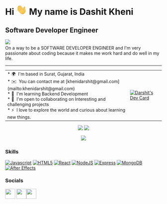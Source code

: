 Hi <img src="https://raw.githubusercontent.com/ABSphreak/ABSphreak/master/gifs/Hi.gif" width="35"> My name is Dashit Kheni
===========================

Software Developer Engineer
---------------------------
![](https://komarev.com/ghpvc/?username=Darshit-dev&color=brightgreen&style=flat) \
On a way to be a SOFTWARE DEVELOPER ENGINEER and I'm very passionate about coding because it makes me work hard and do well in my life.
<hr>
<table style="border:0">
  <tr>
    <td>
* 🌍  I'm based in Surat, Gujarat, India<br>
* ✉️  You can contact me at [khenidarshit@gmail.com](mailto:khenidarshit@gmail.com)<br>
* 🧠  I'm learning Backend Development<br>
* 🤝  I'm open to collaborating on Interesting and challenging projects<br>
* ⚡  I love to explore the world and curious about learning new things.<br>
    </td>
    <td>
      <a href="https://app.daily.dev/darshit99"><img src="https://api.daily.dev/devcards/dd4bc961302c4a3d97dba9538b479a5c.png?r=06g" width="400" alt="Darshit's Dev Card"/></a>
      </td>
    </tr>
</table>


<p align="center">
  <img width="400px" src="https://github-readme-stats.vercel.app/api?username=Darshit-dev&count_private=true&show_icons=true&theme=material-palenight&hide_border=true&bg_color=1F222E" />
  <img width="400px" src="https://github-readme-streak-stats.herokuapp.com?user=Darshit-dev&theme=material-palenight&hide_border=true&fire=C77800&ring=7C2AE8&background=1F222E" />
</p>
     
<div align="center"> <img src="https://raw.githubusercontent.com/Darshit-dev/Darshit-dev/output/github-contribution-grid-snake.svg" /></div>

### Skills

<p align="left">
<a href="https://developer.mozilla.org/en-US/docs/Web/JavaScript" target="_blank" rel="noreferrer"><img src="https://raw.githubusercontent.com/danielcranney/readme-generator/main/public/icons/skills/javascript-colored.svg" width="36" height="36" alt="Javascript" /></a>
<a href="https://developer.mozilla.org/en-US/docs/Glossary/HTML5" target="_blank" rel="noreferrer"><img src="https://raw.githubusercontent.com/danielcranney/readme-generator/main/public/icons/skills/html5-colored.svg" width="36" height="36" alt="HTML5" /></a>
<a href="https://reactjs.org/" target="_blank" rel="noreferrer"><img src="https://raw.githubusercontent.com/danielcranney/readme-generator/main/public/icons/skills/react-colored.svg" width="36" height="36" alt="React" /></a>
<a href="https://nodejs.org/en/" target="_blank" rel="noreferrer"><img src="https://raw.githubusercontent.com/danielcranney/readme-generator/main/public/icons/skills/nodejs-colored.svg" width="36" height="36" alt="NodeJS" /></a>
<a href="https://expressjs.com/" target="_blank" rel="noreferrer"><img src="https://raw.githubusercontent.com/danielcranney/readme-generator/main/public/icons/skills/express-colored.svg" width="36" height="36" alt="Express" /></a>
<a href="https://www.mongodb.com/" target="_blank" rel="noreferrer"><img src="https://raw.githubusercontent.com/danielcranney/readme-generator/main/public/icons/skills/mongodb-colored.svg" width="36" height="36" alt="MongoDB" /></a>
<a href="https://www.adobe.com/uk/products/aftereffects.html" target="_blank" rel="noreferrer"><img src="https://raw.githubusercontent.com/danielcranney/readme-generator/main/public/icons/skills/aftereffects-colored.svg" width="36" height="36" alt="After Effects" /></a>
</p>


### Socials

<img src="https://raw.githubusercontent.com/danielcranney/readme-generator/main/public/icons/socials/facebook.svg" width="32" height="32" /></a> <a href="https://www.github.com/Darshit-dev" target="_blank" rel="noreferrer"><img src="https://raw.githubusercontent.com/danielcranney/readme-generator/main/public/icons/socials/github.svg" width="32" height="32" /></a><a href="https://www.linkedin.com/in/darshit-kheni/" target="_blank" rel="noreferrer"><img src="https://raw.githubusercontent.com/danielcranney/readme-generator/main/public/icons/socials/linkedin.svg" width="32" height="32" /></a> 
<!---

You can click the Preview link to take a look at your changes.
--->
